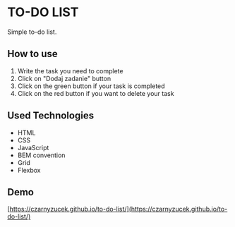 #  TO-DO LIST
Simple to-do list.

##  How to use
1.  Write the task you need to complete
2.  Click on "Dodaj zadanie" button
3.  Click on the green button if your task is completed
4.  Click on the red button if you want to delete your task

##  Used Technologies
- HTML
- CSS
- JavaScript 
- BEM convention
- Grid
- Flexbox

##  Demo
[https://czarnyzucek.github.io/to-do-list/](https://czarnyzucek.github.io/to-do-list/)
